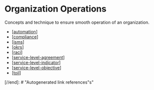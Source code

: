 # Organization Operations

Concepts and technique to ensure smooth operation of an organization.

- [[automation]]
- [[compliance]]
- [[isms]]
- [[okrs]]
- [[raci]]
- [[service-level-agreement]]
- [[service-level-indicator]]
- [[service-level-objective]]
- [[toil]]

[//begin]: # "Autogenerated link references for markdown compatibility"
[compliance]: organization-operations/compliance "Compliance"
[isms]: organization-operations/isms "Information Security Management System (ISMS)"
[okrs]: organization-operations/okrs "Objectives and Key Results (OKRs)"
[raci]: organization-operations/raci "Responsible, Accountable, Consulted and Informed (RACI)"
[service-level-agreement]: organization-operations/service-level-agreement "Service Level Agreement"
[service-level-objective]: organization-operations/service-level-objective "Service Level Objective"
[service-level-indicator]: organization-operations/service-level-indicator "Service Level Indicator"
[toil]: organization-operations/toil "Toil"
[automation]: organization-operations/automation "Automation"

[//end]: # "Autogenerated link references"s"
